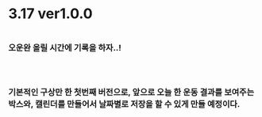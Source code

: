 <h1>3.17 ver1.0.0<h1>
<h3>오운완 올릴 시간에 기록을 하자..!<h3>
<br>
<h3>기본적인 구상만 한 첫번째 버전으로, 앞으로 오늘 한 운동 결과를 보여주는 박스와, 캘린더를 만들어서 날짜별로 저장을 할 수 있게 만들 예정이다.<h3>
